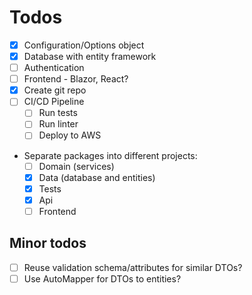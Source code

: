 ﻿# Todos

- [x] Configuration/Options object
- [x] Database with entity framework 
- [ ] Authentication 
- [ ] Frontend - Blazor, React?
- [x] Create git repo
- [ ] CI/CD Pipeline
  - [ ] Run tests
  - [ ] Run linter
  - [ ] Deploy to AWS
- Separate packages into different projects:
   - [ ] Domain (services)
   - [x] Data (database and entities)
   - [x] Tests
   - [x] Api
   - [ ] Frontend

## Minor todos

- [ ] Reuse validation schema/attributes for similar DTOs?
- [ ] Use AutoMapper for DTOs to entities?